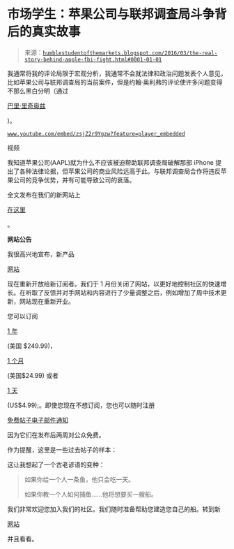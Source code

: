 <!--yml

分类：未分类

日期：2024-05-18 03:08:44

-->

# 市场学生：苹果公司与联邦调查局斗争背后的真实故事

> 来源：[`humblestudentofthemarkets.blogspot.com/2016/03/the-real-story-behind-apple-fbi-fight.html#0001-01-01`](https://humblestudentofthemarkets.blogspot.com/2016/03/the-real-story-behind-apple-fbi-fight.html#0001-01-01)

我通常将我的评论局限于宏观分析，我通常不会就法律和政治问题发表个人意见，比如苹果公司与联邦调查局的当前案件，但是约翰·奥利弗的评论使许多问题变得不那么黑白分明（通过

[巴里·里奇奥兹](http://ritholtz.com/2016/03/john-oliver-on-encryption/)

)。

[`www.youtube.com/embed/zsjZ2r9Ygzw?feature=player_embedded`](https://www.youtube.com/embed/zsjZ2r9Ygzw?feature=player_embedded)

视频

我知道苹果公司(AAPL)就为什么不应该被迫帮助联邦调查局破解那部 iPhone 提出了各种法律论据，但苹果公司的商业风险远高于此。与联邦调查局合作将违反苹果公司的竞争优势，并有可能导致公司的衰落。

全文发布在我们的新网站上

[在这里](https://humblestudentofthemarkets.com/2016/03/15/the-real-story-behind-the-apple-fbi-fight/)

。

**网站公告**

我很高兴地宣布，新产品

[网站](https://humblestudentofthemarkets.com/)

现在重新开放给新订阅者。我们于 1 月份关闭了网站，以更好地控制社区的快速增长。在听取了反馈并对手网站和内容进行了少量调整之后，例如增加了周中技术更新，网站现在重新开业。

您可以订阅

[1 年](https://humblestudentofthemarkets.com/product/annual-subscription-copy-4/)

(美国 $249.99)，

[1 个月](https://humblestudentofthemarkets.com/product/monthly-subscription-copy/)

(美国$24.99) 或者

[1 天](https://humblestudentofthemarkets.com/product/day-pass-3/)

(US$4.99);。即使您现在不想订阅，您也可以随时注册

[免费帖子电子邮件通知](https://humblestudentofthemarkets.com/subscribe-to-free-posts/)

因为它们在发布后两周对公众免费。

作为提醒，这里是一些过去帖子的样本：

这让我想起了一个古老谚语的变种：

> 如果你给一个人一条鱼，他只会吃一天。
> 
> 如果你教一个人如何捕鱼……他将想要买一艘船。

我们非常欢迎您加入我们的社区。我们随时准备帮助您建造您自己的船。转到新

[网站](https://humblestudentofthemarkets.com/)

并且看看。
